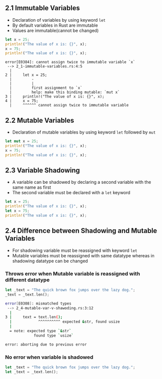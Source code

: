 ## 2.1 Immutable Variables

- Declaration of variables by using keyword `let`
- By default variables in Rust are immutable
- Values are immutable(cannot be changed)

```rust
let x = 25;
println!("The value of x is: {}", x);
x = 75;
println!("The value of x is: {}", x);
```

```
error[E0384]: cannot assign twice to immutable variable `x`
 --> 2_1-immutable-variables.rs:4:5
  |
2 |     let x = 25;
  |         -
  |         |
  |         first assignment to `x`
  |         help: make this binding mutable: `mut x`
3 |     println!("The value of x is: {}", x);
4 |     x = 75;
  |     ^^^^^^ cannot assign twice to immutable variable
```


## 2.2 Mutable Variables

- Declaration of mutable variables by using keyword `let` followed by `mut`

```rust
let mut x = 25;
println!("The value of x is: {}", x);
x = 75;
println!("The value of x is: {}", x);
```


## 2.3 Variable Shadowing

- A variable can be shadowed by declaring a second variable with the same name as first
- The second variable must be declared with a `let` keyword

```rust
let x = 25;
println!("The value of x is: {}", x);
let x = 75;
println!("The value of x is: {}", x);
```

## 2.4 Difference between Shadowing and Mutable Variables

- For shadowing variable must be reassigned with keyword `let`
- Mutable variables must be reassigned with same datatype whereas in shadowing datatype can be changed

### Throws error when Mutable variable is reassigned with different datatype

```rust
let _text = "The quick brown fox jumps over the lazy dog.";
_text = _text.len();
```

```bash
error[E0308]: mismatched types
 --> 2_4-mutable-var-v-shawoding.rs:3:12
  |
3 |     text = text.len();
  |            ^^^^^^^^^^ expected &str, found usize
  |
  = note: expected type `&str`
             found type `usize`

error: aborting due to previous error
```

### No error when variable is shadowed

```rust
let _text = "The quick brown fox jumps over the lazy dog.";
let _text = _text.len();
```
